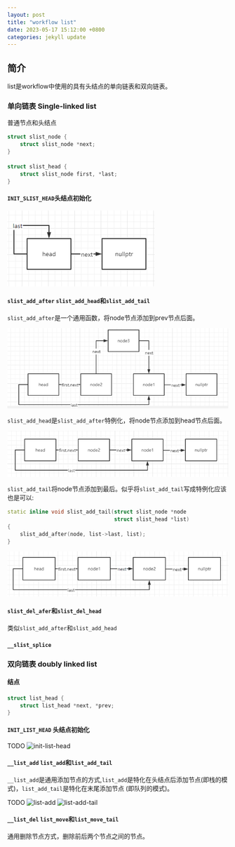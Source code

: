 ```yaml
---
layout: post
title: "workflow list"
date: 2023-05-17 15:12:00 +0800
categories: jekyll update
---
```


## 简介
list是workflow中使用的具有头结点的单向链表和双向链表。

### 单向链表 Single-linked list

普通节点和头结点
```c++
struct slist_node {
    struct slist_node *next;
}

struct slist_head {
    struct slist_node first, *last;
}
```

#### `INIT_SLIST_HEAD`头结点初始化

![slist-init](https://github.com/AHMASww/AHMASww.github.io/blob/master/_photos/slist_init.png)

#### `slist_add_after` `slist_add_head`和`slist_add_tail`
`slist_add_after`是一个通用函数，将node节点添加到prev节点后面。

![slist-add-after](https://github.com/AHMASww/AHMASww.github.io/blob/master/_photos/slist_add_after.png)

`slist_add_head`是`slist_add_after`特例化，将node节点添加到head节点后面。

![slist-add-head](https://github.com/AHMASww/AHMASww.github.io/blob/master/_photos/slist_add_head.png)

`slist_add_tail`将node节点添加到最后。似乎将`slist_add_tail`写成特例化应该也是可以:
```c++
static inline void slist_add_tail(struct slist_node *node
                                  struct slist_head *list)
{
    slist_add_after(node, list->last, list);
}
```

![slist-add-tail](https://github.com/AHMASww/AHMASww.github.io/blob/master/_photos/slist_add_tail.png)

#### `slist_del_afer`和`slist_del_head`
类似`slist_add_after`和`slist_add_head`

#### `__slist_splice`

### 双向链表 doubly linked list

#### 结点

```c++
struct list_head {
    struct list_head *next, *prev;
}
```

#### `INIT_LIST_HEAD` 头结点初始化

TODO
![init-list-head](https://github.com/AHMASww/AHMASww.github.io/blob/master/_photos/)

#### `__list_add` `list_add`和`list_add_tail`

`__list_add`是通用添加节点的方式,`list_add`是特化在头结点后添加节点(即栈的模式)，`list_add_tail`是特化在末尾添加节点
(即队列的模式)。

TODO
![list-add](https://github.com/AHMASww/AHMASww.github.io/blob/master/_photos/)
![list-add-tail](https://github.com/AHMASww/AHMASww.github.io/blob/master/_photos/)

#### `__list_del` `list_move`和`list_move_tail`

通用删除节点方式，删除前后两个节点之间的节点。
